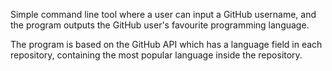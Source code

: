 Simple command line tool where a user can input a GitHub username, 
and the program outputs the GitHub user's favourite programming language. 

The program is based on the GitHub API which has a language field in each repository,
containing the most popular language inside the repository.
